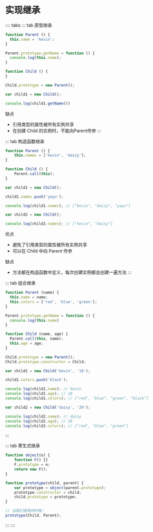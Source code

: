 # 实现继承


:::: tabs
::: tab 原型继承
```js
function Parent () {
  this.name = 'kevin';
}

Parent.prototype.getName = function () {
  console.log(this.name);
}

function Child () {
}

Child.prototype = new Parent();

var child1 = new Child();

console.log(child1.getName())
```

缺点
+ 引用类型的属性被所有实例共享
+ 在创建 Child 的实例时，不能向Parent传参
:::


::: tab 构造函数继承
```js
function Parent () {
    this.names = ['kevin', 'daisy'];
}

function Child () {
    Parent.call(this);
}

var child1 = new Child();

child1.names.push('yayu');

console.log(child1.names); // ["kevin", "daisy", "yayu"]

var child2 = new Child();

console.log(child2.names); // ["kevin", "daisy"]
```

优点
+ 避免了引用类型的属性被所有实例共享
+ 可以在 Child 中向 Parent 传参

缺点
+ 方法都在构造函数中定义，每次创建实例都会创建一遍方法
:::


::: tab 组合继承
```js {11,15,16}
function Parent (name) {
  this.name = name;
  this.colors = ['red', 'blue', 'green'];
}

Parent.prototype.getName = function () {
  console.log(this.name)
}

function Child (name, age) {
  Parent.call(this, name);
  this.age = age;
}

Child.prototype = new Parent();
Child.prototype.constructor = Child;

var child1 = new Child('kevin', '18');

child1.colors.push('black');

console.log(child1.name); // kevin
console.log(child1.age); // 18
console.log(child1.colors); // ["red", "blue", "green", "black"]

var child2 = new Child('daisy', '20');

console.log(child2.name); // daisy
console.log(child2.age); // 20
console.log(child2.colors); // ["red", "blue", "green"]
```
:::

::: tab 寄生式继承
```js
function object(o) {
    function F() {}
    F.prototype = o;
    return new F();
}

function prototype(child, parent) {
    var prototype = object(parent.prototype);
    prototype.constructor = child;
    child.prototype = prototype;
}

// 当我们使用的时候：
prototype(Child, Parent);
```
:::
::::
